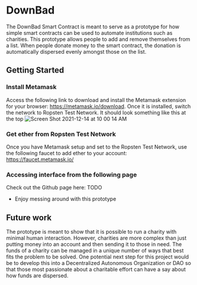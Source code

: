 # DownBad
The DownBad Smart Contract is meant to serve as a prototype for how simple smart contracts can be used to automate institutions such as charities. This prototype allows people to add and remove themselves from a list. When people donate money to the smart contract, the donation is automatically dispersed evenly amongst those on the list.

## Getting Started

### Install Metamask
Access the following link to download and install the Metamask extension for your browser: https://metamask.io/download. Once it is installed, switch the network to Ropsten Test Network. It should look something like this at the top ![Screen Shot 2021-12-14 at 10 00 14 AM](https://user-images.githubusercontent.com/30204757/146023232-b7dfdc48-cb5e-497b-a659-b889a848fa74.png)

### Get ether from Ropsten Test Network
Once you have Metamask setup and set to the Ropsten Test Network, use the following faucet to add ether to your account: https://faucet.metamask.io/

### Accessing interface from the following page
Check out the Github page here: TODO
- Enjoy messing around with this prototype

## Future work
The prototype is meant to 
show that it is possible to run a charity with minimal human interaction. However, charities are more complex than just putting money into an account and then sending it to those in need. The funds of a charity can be managed in a unique number of ways that best fits the problem to be solved. One potential next step for this project would be to develop this into a Decentralized Autonomous Organization or DAO so that those most passionate about a charitable effort can have a say about how funds are dispersed.
